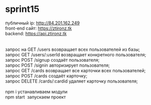 # sprint15

публичный ip: http://84.201.162.249 <br/>
front-end сайт: https://ztironz.tk <br/>
backend: https://api.ztironz.tk <br/>
<br/> 
<br/>
запрос на GET /users возвращает всех пользователей из базы;<br/>
запрос GET /users/:userId возвращает конкретного пользователя;<br/>
запрос POST /signup  создаёт пользователя;<br/>
запрос POST /signin  авторизирует пользователя;<br/>
запрос GET /cards возвращает все карточки всех пользователей;<br/>
запрос POST /cards создаёт карточку;<br/>
запрос DELETE /cards/:cardid удаляет карточку пользователя;<br/>
<br/>
npm i устанавливаем модули<br/>
npm start  запускаем проект<br/>
